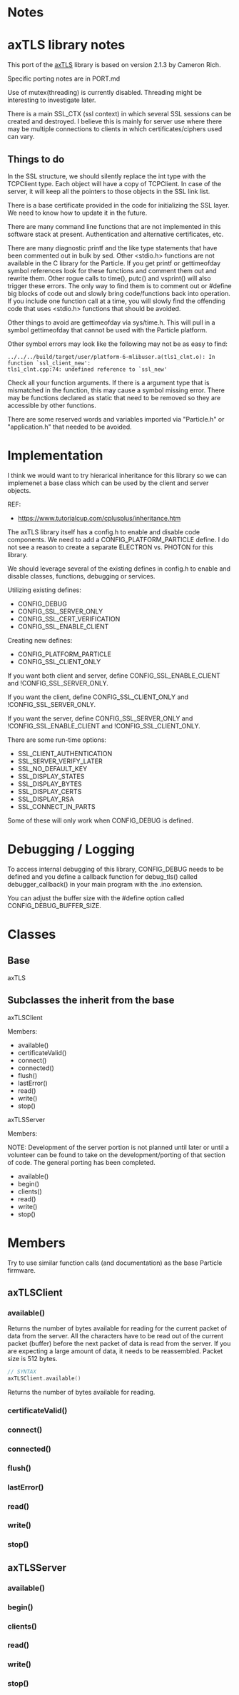 # Notes

# axTLS library notes

This port of the [axTLS](http://axtls.sourceforge.net/) library is based on
version 2.1.3 by Cameron Rich.

Specific porting notes are in PORT.md

Use of mutex(threading) is currently disabled.  Threading might be interesting
to investigate later.

There is a main SSL_CTX (ssl context) in which several SSL sessions can be
created and destroyed.  I believe this is mainly for server use where there may
be multiple connections to clients in which certificates/ciphers used can vary.

## Things to do

In the SSL structure, we should silently replace the int type with the
TCPClient type.  Each object will have a copy of TCPClient.  In case of the
server, it will keep all the pointers to those objects in the SSL link list.

There is a base certificate provided in the code for initializing the SSL
layer.  We need to know how to update it in the future.

There are many command line functions that are not implemented in this software
stack at present.  Authentication and alternative certificates, etc.

There are many diagnostic printf and the like type statements that have been
commented out in bulk by sed.  Other <stdio.h> functions are not available in
the C library for the Particle.   If you get printf or gettimeofday symbol
references look for these functions and comment them out and rewrite them.
Other rogue calls to time(), putc() and vsprint() will also trigger these
errors.  The only way to find them is to comment out or #define big blocks of
code out and slowly bring code/functions back into operation.  If you include
one function call at a time, you will slowly find the offending code that uses
<stdio.h> functions that should be avoided.

Other things to avoid are gettimeofday via sys/time.h.  This will pull in a
symbol gettimeofday that cannot be used with the Particle platform.

Other symbol errors may look like the following may not be as easy to find:

```
../../../build/target/user/platform-6-mlibuser.a(tls1_clnt.o): In function `ssl_client_new':
tls1_clnt.cpp:74: undefined reference to `ssl_new'
```

Check all your function arguments.  If there is a argument type that is mismatched in
the function, this may cause a symbol missing error.   There may be functions declared
as static that need to be removed so they are accessible by other functions.

There are some reserved words and variables imported via "Particle.h" or
"application.h" that needed to be avoided.

# Implementation

I think we would want to try hierarical inheritance for this library so we can
implemenet a base class which can be used by the client and server objects.

REF:

* https://www.tutorialcup.com/cplusplus/inheritance.htm

The axTLS library itself has a config.h to enable and disable code
components.  We need to add a CONFIG_PLATFORM_PARTICLE define.   I do
not see a reason to create a separate ELECTRON vs. PHOTON for this
library.

We should leverage several of the existing defines in config.h to
enable and disable classes, functions, debugging or services.

Utilizing existing defines:

* CONFIG_DEBUG
* CONFIG_SSL_SERVER_ONLY
* CONFIG_SSL_CERT_VERIFICATION
* CONFIG_SSL_ENABLE_CLIENT

Creating new defines:

* CONFIG_PLATFORM_PARTICLE
* CONFIG_SSL_CLIENT_ONLY

If you want both client and server, define CONFIG_SSL_ENABLE_CLIENT and
!CONFIG_SSL_SERVER_ONLY.

If you want the client, define CONFIG_SSL_CLIENT_ONLY and
!CONFIG_SSL_SERVER_ONLY.

If you want the server, define CONFIG_SSL_SERVER_ONLY and
!CONFIG_SSL_ENABLE_CLIENT and !CONFIG_SSL_CLIENT_ONLY.

There are some run-time options:

* SSL_CLIENT_AUTHENTICATION
* SSL_SERVER_VERIFY_LATER
* SSL_NO_DEFAULT_KEY
* SSL_DISPLAY_STATES
* SSL_DISPLAY_BYTES
* SSL_DISPLAY_CERTS
* SSL_DISPLAY_RSA
* SSL_CONNECT_IN_PARTS

Some of these will only work when CONFIG_DEBUG is defined.

# Debugging / Logging

To access internal debugging of this library, CONFIG_DEBUG
needs to be defined and you define a callback function for
debug_tls() called debugger_callback() in your main program
with the .ino extension.

You can adjust the buffer size with the #define option called
CONFIG_DEBUG_BUFFER_SIZE.  

# Classes

## Base

axTLS

## Subclasses the inherit from the base

axTLSClient

Members:

* available()
* certificateValid()
* connect()
* connected()
* flush()
* lastError()
* read()
* write()
* stop()

axTLSServer

Members:

NOTE: Development of the server portion is not planned until later or until a
volunteer can be found to take on the development/porting of that section of
code.  The general porting has been completed.

* available()
* begin()
* clients()
* read()
* write()
* stop()

# Members

Try to use similar function calls (and documentation) as the base Particle
firmware.

## axTLSClient

### available()

Returns the number of bytes available for reading for the current packet of
data from the server.  All the characters have to be read out of the current
packet (buffer) before the next packet of data is read from the server.  If you
are expecting a large amount of data, it needs to be reassembled.  Packet
size is 512 bytes.

```C++
// SYNTAX
axTLSClient.available()
```

Returns the number of bytes available for reading.

### certificateValid()

### connect()

### connected()

### flush()

### lastError()

### read()

### write()

### stop()

## axTLSServer

### available()

### begin()

### clients()

### read()

### write()

### stop()
